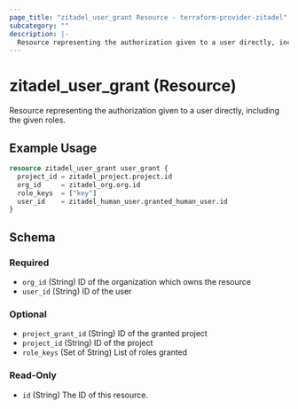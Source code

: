 ```yaml
---
page_title: "zitadel_user_grant Resource - terraform-provider-zitadel"
subcategory: ""
description: |-
  Resource representing the authorization given to a user directly, including the given roles.
---
```


# zitadel_user_grant (Resource)

Resource representing the authorization given to a user directly, including the given roles.

## Example Usage

```terraform
resource zitadel_user_grant user_grant {
  project_id = zitadel_project.project.id
  org_id     = zitadel_org.org.id
  role_keys  = ["key"]
  user_id    = zitadel_human_user.granted_human_user.id
}
```

<!-- schema generated by tfplugindocs -->
## Schema

### Required

- `org_id` (String) ID of the organization which owns the resource
- `user_id` (String) ID of the user

### Optional

- `project_grant_id` (String) ID of the granted project
- `project_id` (String) ID of the project
- `role_keys` (Set of String) List of roles granted

### Read-Only

- `id` (String) The ID of this resource.